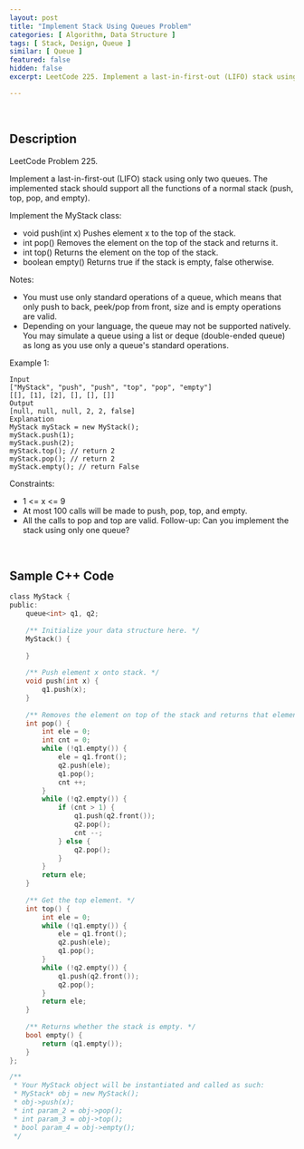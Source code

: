 ```yaml
---
layout: post
title: "Implement Stack Using Queues Problem"
categories: [ Algorithm, Data Structure ]
tags: [ Stack, Design, Queue ]
similar: [ Queue ]
featured: false
hidden: false
excerpt: LeetCode 225. Implement a last-in-first-out (LIFO) stack using only two queues. The implemented stack should support all the functions of a normal stack (push, top, pop, and empty).

---
```


<br />

## Description

LeetCode Problem 225.

Implement a last-in-first-out (LIFO) stack using only two queues. The implemented stack should support all the functions of a normal stack (push, top, pop, and empty).

Implement the MyStack class:
* void push(int x) Pushes element x to the top of the stack.
* int pop() Removes the element on the top of the stack and returns it.
* int top() Returns the element on the top of the stack.
* boolean empty() Returns true if the stack is empty, false otherwise.

Notes:
* You must use only standard operations of a queue, which means that only push to back, peek/pop from front, size and is empty operations are valid.
* Depending on your language, the queue may not be supported natively. You may simulate a queue using a list or deque (double-ended queue) as long as you use only a queue's standard operations.

Example 1:
```
Input
["MyStack", "push", "push", "top", "pop", "empty"]
[[], [1], [2], [], [], []]
Output
[null, null, null, 2, 2, false]
Explanation
MyStack myStack = new MyStack();
myStack.push(1);
myStack.push(2);
myStack.top(); // return 2
myStack.pop(); // return 2
myStack.empty(); // return False
```

Constraints:
* 1 <= x <= 9
* At most 100 calls will be made to push, pop, top, and empty.
* All the calls to pop and top are valid.
Follow-up: Can you implement the stack using only one queue?

<br />

## Sample C++ Code


```c
class MyStack {
public:
    queue<int> q1, q2;
    
    /** Initialize your data structure here. */
    MyStack() {
        
    }
    
    /** Push element x onto stack. */
    void push(int x) {
        q1.push(x);    
    }
    
    /** Removes the element on top of the stack and returns that element. */
    int pop() {
        int ele = 0;
        int cnt = 0;
        while (!q1.empty()) {
            ele = q1.front();
            q2.push(ele);
            q1.pop();
            cnt ++;
        }
        while (!q2.empty()) {
            if (cnt > 1) {
                q1.push(q2.front());
                q2.pop();
                cnt --;
            } else {
                q2.pop();
            }
        }
        return ele;
    }
    
    /** Get the top element. */
    int top() {
        int ele = 0;
        while (!q1.empty()) {
            ele = q1.front();
            q2.push(ele);
            q1.pop();
        }
        while (!q2.empty()) {
            q1.push(q2.front());
            q2.pop();
        }
        return ele;
    }
    
    /** Returns whether the stack is empty. */
    bool empty() {
        return (q1.empty());
    }
};

/**
 * Your MyStack object will be instantiated and called as such:
 * MyStack* obj = new MyStack();
 * obj->push(x);
 * int param_2 = obj->pop();
 * int param_3 = obj->top();
 * bool param_4 = obj->empty();
 */
```


